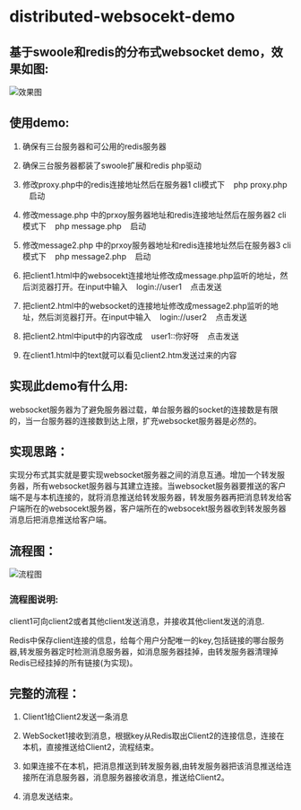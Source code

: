 # distributed-websocekt-demo

## 基于swoole和redis的分布式websocket demo，效果如图:

![效果图](https://www.codingfish.xyz/wp-content/uploads/2018/05/ss.png)


## 使用demo:

1. 确保有三台服务器和可公用的redis服务器

2. 确保三台服务器都装了swoole扩展和redis php驱动

3. 修改proxy.php中的redis连接地址然后在服务器1 cli模式下 &nbsp;&nbsp; php proxy.php &nbsp;&nbsp; 启动

4. 修改message.php 中的prxoy服务器地址和redis连接地址然后在服务器2 cli模式下 &nbsp;&nbsp; php message.php &nbsp;&nbsp; 启动

5. 修改message2.php 中的prxoy服务器地址和redis连接地址然后在服务器3 cli模式下 &nbsp;&nbsp; php message2.php &nbsp;&nbsp; 启动

6. 把client1.html中的websocekt连接地址修改成message.php监听的地址，然后浏览器打开。在input中输入 &nbsp;&nbsp; login://user1 &nbsp;&nbsp; 点击发送

7. 把client2.html中的websocket的连接地址修改成message2.php监听的地址，然后浏览器打开。在input中输入 &nbsp;&nbsp; login://user2 &nbsp;&nbsp; 点击发送

8. 把client2.html中iput中的内容改成 &nbsp;&nbsp; user1::你好呀 &nbsp;&nbsp;  点击发送

9. 在client1.html中的text就可以看见client2.htm发送过来的内容

## 实现此demo有什么用:

websocket服务器为了避免服务器过载，单台服务器的socket的连接数是有限的，当一台服务器的连接数到达上限，扩充websocket服务器是必然的。

## 实现思路：

实现分布式其实就是要实现websocket服务器之间的消息互通。增加一个转发服务器，所有websocket服务器与其建立连接。当websocket服务器要推送的客户端不是与本机连接的，就将消息推送给转发服务器，转发服务器再把消息转发给客户端所在的websocekt服务器，客户端所在的websocekt服务器收到转发服务器消息后把消息推送给客户端。

## 流程图：

![流程图](https://www.codingfish.xyz/wp-content/uploads/2018/05/df.png)

### 流程图说明:

client1可向client2或者其他client发送消息，并接收其他client发送的消息.

Redis中保存client连接的信息，给每个用户分配唯一的key,包括链接的哪台服务器,转发服务器定时检测消息服务器，如消息服务器挂掉，由转发服务器清理掉Redis已经挂掉的所有链接(为实现)。


## 完整的流程：

1. Client1给Client2发送一条消息

2. WebSocket1接收到消息，根据key从Redis取出Client2的连接信息，连接在本机，直接推送给Client2，流程结束。

3. 如果连接不在本机，把消息推送到转发服务器,由转发服务器把该消息推送给连接所在消息服务器，消息服务器接收消息，推送给Client2。

4. 消息发送结束。

